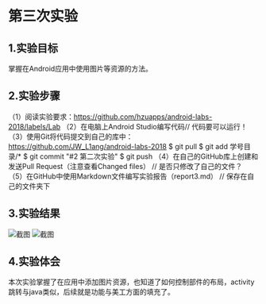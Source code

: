 # 第三次实验

## 1.实验目标

掌握在Android应用中使用图片等资源的方法。

## 2.实验步骤

（1）阅读实验要求：https://github.com/hzuapps/android-labs-2018/labels/Lab 
（2）在电脑上Android Studio编写代码// 代码要可以运行！ 
（3）使用Git将代码提交到自己的库中：https://github.com/JW_L1ang/android-labs-2018 $ git pull $ git add 学号目录/* $ git commit "#2 第二次实验" $ git push 
（4）在自己的GitHub库上创建和发送Pull Request（注意查看Changed files） // 是否只修改了自己的文件？ 
（5）在GitHub中使用Markdown文件编写实验报告（report3.md） // 保存在自己的文件夹下

## 3.实验结果
![截图](https://github.com/JWL1ang/android-labs-2018/blob/master/soft1614080902326/experiment%203(1).PNG)
![截图](https://github.com/JWL1ang/android-labs-2018/blob/master/soft1614080902326/experiment%203(2).PNG)

## 4.实验体会
本次实验掌握了在应用中添加图片资源，也知道了如何控制部件的布局，activity跳转与java类似，后续就是功能与美工方面的填充了。
